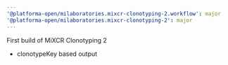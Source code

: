 ```yaml
---
'@platforma-open/milaboratories.mixcr-clonotyping-2.workflow': major
'@platforma-open/milaboratories.mixcr-clonotyping-2': major
---
```


First build of MiXCR Clonotyping 2
- clonotypeKey based output
